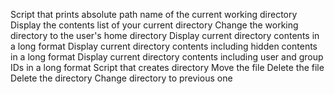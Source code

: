 Script that prints absolute path name of the current working directory
Display the contents list of your current directory
Change the working directory to the user's home directory
Display current directory contents in a long format
Display current directory contents including hidden contents in a long format
Display current directory contents including user and group IDs in a long format
Script that creates directory
Move the file
Delete the file
Delete the directory
Change directory to previous one
